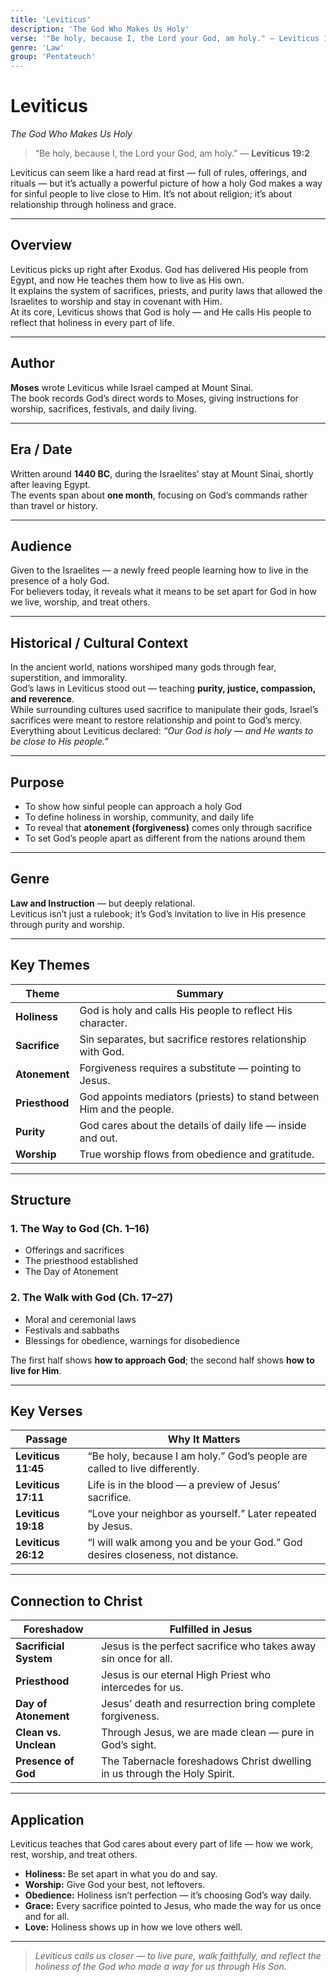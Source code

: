 ```yaml
---
title: 'Leviticus'
description: 'The God Who Makes Us Holy'
verse: '"Be holy, because I, the Lord your God, am holy." — Leviticus 19:2'
genre: 'Law'
group: 'Pentateuch'
---
```


# Leviticus  
*The God Who Makes Us Holy*

> “Be holy, because I, the Lord your God, am holy.” — **Leviticus 19:2**

Leviticus can seem like a hard read at first — full of rules, offerings, and rituals — but it’s actually a powerful picture of how a holy God makes a way for sinful people to live close to Him. It’s not about religion; it’s about relationship through holiness and grace.

---

## Overview  
Leviticus picks up right after Exodus. God has delivered His people from Egypt, and now He teaches them how to live as His own.  
It explains the system of sacrifices, priests, and purity laws that allowed the Israelites to worship and stay in covenant with Him.  
At its core, Leviticus shows that God is holy — and He calls His people to reflect that holiness in every part of life.

---

## Author  
**Moses** wrote Leviticus while Israel camped at Mount Sinai.  
The book records God’s direct words to Moses, giving instructions for worship, sacrifices, festivals, and daily living.

---

## Era / Date  
Written around **1440 BC**, during the Israelites’ stay at Mount Sinai, shortly after leaving Egypt.  
The events span about **one month**, focusing on God’s commands rather than travel or history.

---

## Audience  
Given to the Israelites — a newly freed people learning how to live in the presence of a holy God.  
For believers today, it reveals what it means to be set apart for God in how we live, worship, and treat others.

---

## Historical / Cultural Context  
In the ancient world, nations worshiped many gods through fear, superstition, and immorality.  
God’s laws in Leviticus stood out — teaching **purity, justice, compassion, and reverence**.  
While surrounding cultures used sacrifice to manipulate their gods, Israel’s sacrifices were meant to restore relationship and point to God’s mercy.  
Everything about Leviticus declared: *“Our God is holy — and He wants to be close to His people.”*

---

## Purpose  
- To show how sinful people can approach a holy God  
- To define holiness in worship, community, and daily life  
- To reveal that **atonement (forgiveness)** comes only through sacrifice  
- To set God’s people apart as different from the nations around them  

---

## Genre  
**Law and Instruction** — but deeply relational.  
Leviticus isn’t just a rulebook; it’s God’s invitation to live in His presence through purity and worship.

---

## Key Themes  

| Theme | Summary |
|-------|----------|
| **Holiness** | God is holy and calls His people to reflect His character. |
| **Sacrifice** | Sin separates, but sacrifice restores relationship with God. |
| **Atonement** | Forgiveness requires a substitute — pointing to Jesus. |
| **Priesthood** | God appoints mediators (priests) to stand between Him and the people. |
| **Purity** | God cares about the details of daily life — inside and out. |
| **Worship** | True worship flows from obedience and gratitude. |

---

## Structure  

### 1. The Way to God (Ch. 1–16)
- Offerings and sacrifices  
- The priesthood established  
- The Day of Atonement  

### 2. The Walk with God (Ch. 17–27)
- Moral and ceremonial laws  
- Festivals and sabbaths  
- Blessings for obedience, warnings for disobedience  

The first half shows **how to approach God**; the second half shows **how to live for Him**.

---

## Key Verses  

| Passage | Why It Matters |
|----------|----------------|
| **Leviticus 11:45** | “Be holy, because I am holy.” God’s people are called to live differently. |
| **Leviticus 17:11** | Life is in the blood — a preview of Jesus’ sacrifice. |
| **Leviticus 19:18** | “Love your neighbor as yourself.” Later repeated by Jesus. |
| **Leviticus 26:12** | “I will walk among you and be your God.” God desires closeness, not distance. |

---

## Connection to Christ  

| Foreshadow | Fulfilled in Jesus |
|-------------|-------------------|
| **Sacrificial System** | Jesus is the perfect sacrifice who takes away sin once for all. |
| **Priesthood** | Jesus is our eternal High Priest who intercedes for us. |
| **Day of Atonement** | Jesus’ death and resurrection bring complete forgiveness. |
| **Clean vs. Unclean** | Through Jesus, we are made clean — pure in God’s sight. |
| **Presence of God** | The Tabernacle foreshadows Christ dwelling in us through the Holy Spirit. |

---

## Application  
Leviticus teaches that God cares about every part of life — how we work, rest, worship, and treat others.  
- **Holiness:** Be set apart in what you do and say.  
- **Worship:** Give God your best, not leftovers.  
- **Obedience:** Holiness isn’t perfection — it’s choosing God’s way daily.  
- **Grace:** Every sacrifice pointed to Jesus, who made the way for us once and for all.  
- **Love:** Holiness shows up in how we love others well.  

---

> *Leviticus calls us closer — to live pure, walk faithfully, and reflect the holiness of the God who made a way for us through His Son.*
